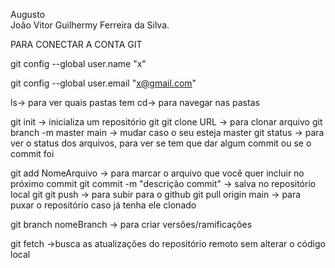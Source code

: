 Augusto  
João Vitor
Guilhermy Ferreira da Silva.

PARA CONECTAR A CONTA GIT

git config --global user.name "x"

git config --global user.email "x@gmail.com"



ls-> para ver quais pastas tem
cd-> para navegar nas pastas


git init -> inicializa um repositório git
git clone URL -> para clonar arquivo 
git branch -m master main -> mudar caso o seu esteja master
git status -> para ver o status dos arquivos, para ver se tem que dar algum commit ou se o commit foi

git add NomeArquivo -> para marcar o arquivo que você quer incluir no próximo commit
git commit -m "descrição commit" -> salva no repositório local git
git push -> para subir para o github
git pull origin main -> para puxar o repositório caso já tenha ele clonado



git branch nomeBranch -> para criar versões/ramificações

git fetch ->busca as atualizações do repositório remoto sem alterar o código local










